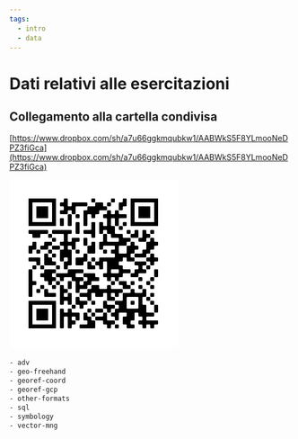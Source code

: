 ```yaml
---
tags:
  - intro
  - data
---
```

# Dati relativi alle esercitazioni
## Collegamento alla cartella condivisa
[https://www.dropbox.com/sh/a7u66ggkmqubkw1/AABWkS5F8YLmooNeDPZ3fiGca](https://www.dropbox.com/sh/a7u66ggkmqubkw1/AABWkS5F8YLmooNeDPZ3fiGca)


![Data repository](img/data.png)



```
- adv
- geo-freehand
- georef-coord
- georef-gcp
- other-formats
- sql
- symbology
- vector-mng
```
